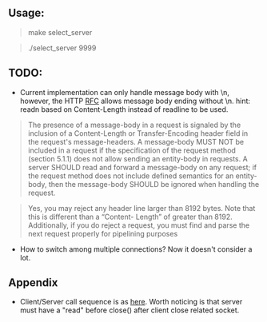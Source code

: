 ## Usage: 
> make select_server

> ./select_server 9999

## TODO: 
* Current implementation can only handle message body with \n, however, the HTTP [RFC](https://www.ietf.org/rfc/rfc2616.txt) allows message body ending without \n. hint: readn based on Content-Length instead of readline to be used. 

> The presence of a message-body in a request is signaled by the
inclusion of a Content-Length or Transfer-Encoding header field in
the request's message-headers. A message-body MUST NOT be included in
a request if the specification of the request method (section 5.1.1)
does not allow sending an entity-body in requests. A server SHOULD
read and forward a message-body on any request; if the request method
does not include defined semantics for an entity-body, then the
message-body SHOULD be ignored when handling the request.

> Yes, you may reject any header line larger than 8192 bytes. Note that this is different than a “Content- Length” of greater than 8192. Additionally, if you do reject a request, you must find and parse the next request properly for pipelining purposes

* How to switch among multiple connections? Now it doesn't consider a lot. 

## Appendix
* Client/Server call sequence is as [here](https://www.cs.dartmouth.edu/~campbell/cs50/socketprogramming.html). Worth noticing is that server must have a "read" before close() after client close related socket. 